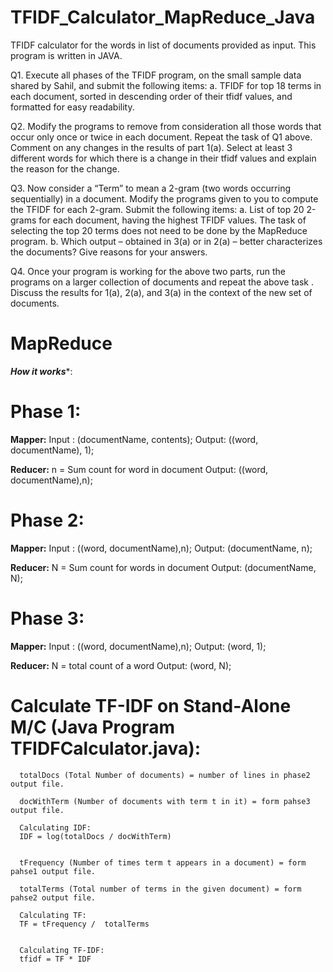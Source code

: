 # TFIDF_Calculator_MapReduce_Java
TFIDF calculator for the words in list of documents provided as input. This program is written in JAVA. 

Q1.	Execute all phases of the TFIDF program, on the small sample data shared by Sahil, and submit the following items:
    a.	TFIDF for top 18 terms in each document, sorted in descending order of their tfidf values, and formatted for easy readability.

Q2.	Modify the programs to remove from consideration all those words that occur only once or twice in each document. Repeat the task of Q1 above. Comment on any changes in the results of part 1(a). Select at least 3 different words for which there is a change in their tfidf values and explain the reason for the change.

Q3.	Now consider a “Term” to mean a 2-gram (two words occurring sequentially) in a document. Modify the programs given to you to compute the TFIDF for each 2-gram. Submit the following items:
    a.	List of top 20 2-grams for each document, having the highest TFIDF values. The task of selecting the top 20 terms does not need to be done by the MapReduce program.
    b.	Which output – obtained in 3(a) or in 2(a) – better characterizes the documents? Give reasons for your answers.

Q4.	Once your program is working for the above two parts, run the programs on a larger collection of documents and repeat the above task . Discuss the results for 1(a), 2(a), and 3(a) in the context of the new set of documents. 


# MapReduce 
*****How it works******:

# Phase 1:
  **Mapper:**
    Input : 		(documentName, contents);
    Output:		((word, documentName), 1);

  **Reducer:**
    n = 			Sum count for word in document
    Output:		((word, documentName),n);

# Phase 2:
  **Mapper:**
    Input : 		((word, documentName),n);
    Output:		(documentName, n);

  **Reducer:**
    N = 			Sum count for words in document
    Output:		(documentName, N);
    
# Phase 3:
  **Mapper:**
    Input : 		((word, documentName),n);
    Output:		(word, 1);

  **Reducer:**
    N = 			total count of a word
    Output:		(word, N);
    
# Calculate TF-IDF on Stand-Alone M/C (Java Program TFIDFCalculator.java):

      totalDocs (Total Number of documents) = number of lines in phase2 output file.

      docWithTerm (Number of documents with term t in it) = form pahse3 output file.

      Calculating IDF:
      IDF = log(totalDocs / docWithTerm)


      tFrequency (Number of times term t appears in a document) = form pahse1 output file.

      totalTerms (Total number of terms in the given document) = form pahse2 output file.

      Calculating TF:
      TF = tFrequency /  totalTerms


      Calculating TF-IDF:
      tfidf = TF * IDF



